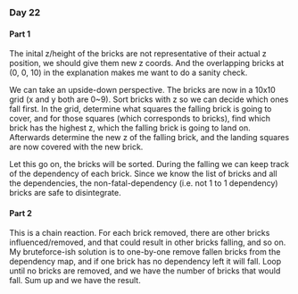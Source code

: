### Day 22

#### Part 1

The inital z/height of the bricks are not representative of their actual z position, we should give them new z coords. And the overlapping bricks at (0, 0, 10) in the explanation makes me want to do a sanity check.

We can take an upside-down perspective. The bricks are now in a 10x10 grid (x and y both are 0~9). Sort bricks with z so we can decide which ones fall first. In the grid, determine what squares the falling brick is going to cover, and for those squares (which corresponds to bricks), find which brick has the highest z, which the falling brick is going to land on. Afterwards determine the new z of the falling brick, and the landing squares are now covered with the new brick.

Let this go on, the bricks will be sorted. During the falling we can keep track of the dependency of each brick. Since we know the list of bricks and all the dependencies, the non-fatal-dependency (i.e. not 1 to 1 dependency) bricks are safe to disintegrate.

#### Part 2

This is a chain reaction. For each brick removed, there are other bricks influenced/removed, and that could result in other bricks falling, and so on. My bruteforce-ish solution is to one-by-one remove fallen bricks from the dependency map, and if one brick has no dependency left it will fall. Loop until no bricks are removed, and we have the number of bricks that would fall. Sum up and we have the result.
